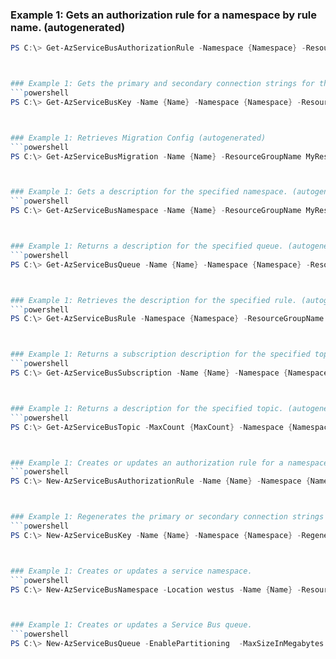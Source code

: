 
### Example 1: Gets an authorization rule for a namespace by rule name. (autogenerated)
```powershell
PS C:\> Get-AzServiceBusAuthorizationRule -Namespace {Namespace} -ResourceGroupName MyResourceGroup



### Example 1: Gets the primary and secondary connection strings for the namespace. (autogenerated)
```powershell
PS C:\> Get-AzServiceBusKey -Name {Name} -Namespace {Namespace} -ResourceGroupName MyResourceGroup



### Example 1: Retrieves Migration Config (autogenerated)
```powershell
PS C:\> Get-AzServiceBusMigration -Name {Name} -ResourceGroupName MyResourceGroup



### Example 1: Gets a description for the specified namespace. (autogenerated)
```powershell
PS C:\> Get-AzServiceBusNamespace -Name {Name} -ResourceGroupName MyResourceGroup



### Example 1: Returns a description for the specified queue. (autogenerated)
```powershell
PS C:\> Get-AzServiceBusQueue -Name {Name} -Namespace {Namespace} -ResourceGroupName MyResourceGroup



### Example 1: Retrieves the description for the specified rule. (autogenerated)
```powershell
PS C:\> Get-AzServiceBusRule -Namespace {Namespace} -ResourceGroupName MyResourceGroup -Subscription {Subscription} -Topic {Topic}



### Example 1: Returns a subscription description for the specified topic. (autogenerated)
```powershell
PS C:\> Get-AzServiceBusSubscription -Name {Name} -Namespace {Namespace} -ResourceGroupName MyResourceGroup -Topic {Topic}



### Example 1: Returns a description for the specified topic. (autogenerated)
```powershell
PS C:\> Get-AzServiceBusTopic -MaxCount {MaxCount} -Namespace {Namespace} -ResourceGroupName MyResourceGroup



### Example 1: Creates or updates an authorization rule for a namespace. (autogenerated)
```powershell
PS C:\> New-AzServiceBusAuthorizationRule -Name {Name} -Namespace {Namespace} -ResourceGroupName MyResourceGroup -Rights {Rights} -Topic {Topic}



### Example 1: Regenerates the primary or secondary connection strings for the namespace. (autogenerated)
```powershell
PS C:\> New-AzServiceBusKey -Name {Name} -Namespace {Namespace} -RegenerateKey {RegenerateKey} -ResourceGroupName MyResourceGroup



### Example 1: Creates or updates a service namespace.
```powershell
PS C:\> New-AzServiceBusNamespace -Location westus -Name {Name} -ResourceGroupName MyResourceGroup -SkuName {SkuName}



### Example 1: Creates or updates a Service Bus queue.
```powershell
PS C:\> New-AzServiceBusQueue -EnablePartitioning  -MaxSizeInMegabytes {MaxSizeInMegabytes} -Name {Name} -Namespace {Namespace} -ResourceGroupName MyResourceGroup


